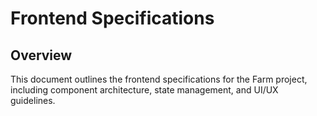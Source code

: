 # Frontend Specifications

## Overview

This document outlines the frontend specifications for the Farm project, including component architecture, state
management, and UI/UX guidelines.
